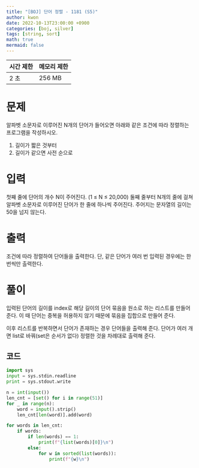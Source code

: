 ```yaml
---
title: "[BOJ] 단어 정렬 - 1181 (S5)"
author: kwon
date: 2022-10-13T23:00:00 +0900
categories: [boj, silver]
tags: [string, sort]
math: true
mermaid: false
---
```


| 시간 제한 | 메모리 제한 |
| --- | --- |
| 2 초 | 256 MB |

# 문제

알파벳 소문자로 이루어진 N개의 단어가 들어오면 아래와 같은 조건에 따라 정렬하는 프로그램을 작성하시오.

1. 길이가 짧은 것부터
2. 길이가 같으면 사전 순으로

# 입력

첫째 줄에 단어의 개수 N이 주어진다. (1 ≤ N ≤ 20,000) 둘째 줄부터 N개의 줄에 걸쳐 알파벳 소문자로 이루어진 단어가 한 줄에 하나씩 주어진다. 주어지는 문자열의 길이는 50을 넘지 않는다.

# 출력

조건에 따라 정렬하여 단어들을 출력한다. 단, 같은 단어가 여러 번 입력된 경우에는 한 번씩만 출력한다.

# 풀이

입력된 단어의 길이를 index로 해당 길이의 단어 묶음을 원소로 하는 리스트를 만들어 준다. 이 때 단어는 중복을 허용하지 않기 때문에 묶음을 집합으로 만들어 준다.

이후 리스트를 반복하면서 단어가 존재하는 경우 단어들을 출력해 준다. 단어가 여러 개면 list로 바꿔(set은 순서가 없다) 정렬한 것을 차례대로 출력해 준다.

## 코드

```python
import sys
input = sys.stdin.readline
print = sys.stdout.write

n = int(input())
len_cnt = [set() for i in range(51)]
for _ in range(n):
    word = input().strip()
    len_cnt[len(word)].add(word)

for words in len_cnt:
    if words:
        if len(words) == 1:
            print(f"{list(words)[0]}\n")
        else:
            for w in sorted(list(words)):
                print(f"{w}\n")
```